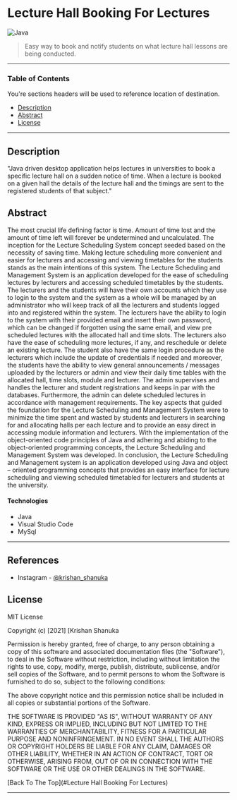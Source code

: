 # Lecture Hall Booking For Lectures

<img alt="Java" src="https://img.shields.io/badge/java-%23ED8B00.svg?style=for-the-badge&logo=java&logoColor=white"/>


> Easy way to book and notify students on what lecture hall lessons are being conducted.

---

### Table of Contents
You're sections headers will be used to reference location of destination.

- [Description](#description)
- [Abstract](#abstract)
- [License](#license)


---

## Description

"Java driven desktop application helps lectures in universities to book a specific lecture hall on a sudden notice of time. When a lecture is booked on 
a given hall the details of the lecture hall and the timings are sent to the registered students of that subject."



## Abstract

The most crucial life defining factor is time. Amount of time lost and the amount of time left will forever be undetermined and uncalculated. The inception for the Lecture Scheduling System concept seeded based on the necessity of saving time. Making lecture scheduling more convenient and easier for lecturers and accessing and viewing timetables for the students stands as the main intentions of this system.
The Lecture Scheduling and Management System is an application developed for the ease of scheduling lectures by lecturers and accessing scheduled timetables by the students. The lecturers and the students will have their own accounts which they use to login to the system and the system as a whole will be managed by an administrator who will keep track of all the lecturers and students logged into and registered within the system. The lecturers have the ability to login to the system with their provided email and insert their own password, which can be changed if forgotten using the same email, and view pre scheduled lectures with the allocated hall and time slots. The lecturers also have the ease of scheduling more lectures, if any, and reschedule or delete an existing lecture. The student also have the same login procedure as the lecturers which include the update of credentials if needed and moreover, the students have the ability to view general announcements / messages uploaded by the lecturers or admin and view their daily time tables with the allocated hall, time slots, module and lecturer. The admin supervises and handles the lecturer and student registrations and keeps in par with the databases. Furthermore, the admin can delete scheduled lectures in accordance with management requirements. 
The key aspects that guided the foundation for the Lecture Scheduling and Management System were to minimize the time spent and wasted by students and lecturers in searching for and allocating halls per each lecture and to provide an easy direct in accessing module information and lecturers. 
With the implementation of the object-oriented code principles of Java and adhering and abiding to the object-oriented programming concepts, the Lecture Scheduling and Management System was developed. 
In conclusion, the Lecture Scheduling and Management system is an application developed using Java and object – oriented programming concepts that provides an easy interface for lecture scheduling and viewing scheduled timetabled for lecturers and students at the university. 





#### Technologies

- Java
- Visual Studio Code
- MySql


---

## References

- Instagram - [@krishan_shanuka](https://instagram.com/krishan_shanuka?utm_medium=copy_link)



## License

MIT License

Copyright (c) [2021] [Krishan Shanuka

Permission is hereby granted, free of charge, to any person obtaining a copy
of this software and associated documentation files (the "Software"), to deal
in the Software without restriction, including without limitation the rights
to use, copy, modify, merge, publish, distribute, sublicense, and/or sell
copies of the Software, and to permit persons to whom the Software is
furnished to do so, subject to the following conditions:

The above copyright notice and this permission notice shall be included in all
copies or substantial portions of the Software.

THE SOFTWARE IS PROVIDED "AS IS", WITHOUT WARRANTY OF ANY KIND, EXPRESS OR
IMPLIED, INCLUDING BUT NOT LIMITED TO THE WARRANTIES OF MERCHANTABILITY,
FITNESS FOR A PARTICULAR PURPOSE AND NONINFRINGEMENT. IN NO EVENT SHALL THE
AUTHORS OR COPYRIGHT HOLDERS BE LIABLE FOR ANY CLAIM, DAMAGES OR OTHER
LIABILITY, WHETHER IN AN ACTION OF CONTRACT, TORT OR OTHERWISE, ARISING FROM,
OUT OF OR IN CONNECTION WITH THE SOFTWARE OR THE USE OR OTHER DEALINGS IN THE
SOFTWARE.

[Back To The Top](#Lecture Hall Booking For Lectures)

---



